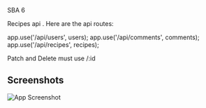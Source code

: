
SBA 6

Recipes api . Here are the api routes:
 
app.use('/api/users', users);
app.use('/api/comments', comments);
app.use('/api/recipes', recipes);

Patch and Delete must use /:id


## Screenshots

![App Screenshot](https://via.placeholder.com/468x300?text=App+Screenshot+Here)

